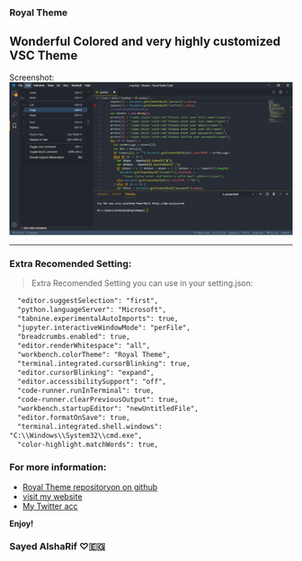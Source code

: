 ### Royal Theme

**Wonderful Colored and very highly customized VSC Theme**
---
Screenshot:  
![Screenshot](https://raw.githubusercontent.com/Alsharifs/Royal-Theme/main/images/example1.png "Royal Theme")

---

### Extra Recomended Setting:

> Extra Recomended Setting you can use in your setting.json:

```
  "editor.suggestSelection": "first",
  "python.languageServer": "Microsoft",
  "tabnine.experimentalAutoImports": true,
  "jupyter.interactiveWindowMode": "perFile",
  "breadcrumbs.enabled": true,
  "editor.renderWhitespace": "all",
  "workbench.colorTheme": "Royal Theme",
  "terminal.integrated.cursorBlinking": true,
  "editor.cursorBlinking": "expand",
  "editor.accessibilitySupport": "off",
  "code-runner.runInTerminal": true,
  "code-runner.clearPreviousOutput": true,
  "workbench.startupEditor": "newUntitledFile",
  "editor.formatOnSave": true,
  "terminal.integrated.shell.windows":     "C:\\Windows\\System32\\cmd.exe",
  "color-highlight.matchWords": true,
```

### For more information:

- [Royal Theme repositoryon on github](https://github.com/Alsharifs/Royal-Theme)
- [visit my website](www.iSayed.com)
- [My Twitter acc](www.twitter.com/SayedAlsharifs)

 **Enjoy!**

### Sayed AlshaRif ♡🇪🇬
